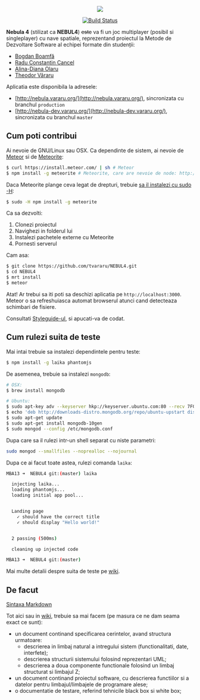 <p align="center">
  <a href="http://nebula.vararu.org/" target="_blank">
    <img src='https://tvararu.github.com/NEBUL4/img/nebula-title.png' />
  </a>
</p>

<p align="center">
  <a href="https://travis-ci.org/tvararu/NEBUL4" target="_blank">
    <img src="https://travis-ci.org/tvararu/NEBUL4.png?branch=master" title="Build Status" />
  </a>
</p>

**Nebula 4** (stilizat ca **NEBUL4**) ~~este~~ va fi un joc multiplayer (posibil si singleplayer) cu nave spatiale, reprezentand proiectul la Metode de Dezvoltare Software al echipei formate din studenții:

* [Bogdan Boamfă](https://github.com/xbogdan)
* [Radu Constantin Cancel](https://github.com/raducc)
* [Alina-Diana Olaru](https://github.com/ciuff)
* [Theodor Văraru](https://github.com/tvararu)

Aplicatia este disponibila la adresele:

* [http://nebula.vararu.org/](http://nebula.vararu.org/), sincronizata cu branchul `production`
* [http://nebula-dev.vararu.org/](http://nebula-dev.vararu.org/), sincronizata cu branchul `master`

Cum poti contribui
---

Ai nevoie de GNU/Linux sau OSX. Ca dependinte de sistem, ai nevoie de [Meteor](https://www.meteor.com) si de [Meteorite](https://github.com/oortcloud/meteorite#installing-meteorite):

```bash
$ curl https://install.meteor.com/ | sh # Meteor
$ npm install -g meteorite # Meteorite, care are nevoie de node: http://nodejs.org
```

Daca Meteorite plange ceva legat de drepturi, trebuie [sa il instalezi cu sudo -H](https://github.com/oortcloud/meteorite#installing-meteorite):

```bash
$ sudo -H npm install -g meteorite
```

Ca sa dezvolti:

1. Clonezi proiectul
2. Navighezi in folderul lui
3. Instalezi pachetele externe cu Meteorite
4. Pornesti serverul

Cam asa:

```bash
$ git clone https://github.com/tvararu/NEBUL4.git
$ cd NEBUL4
$ mrt install
$ meteor
```

Atat! Ar trebui sa iti poti sa deschizi aplicatia pe `http://localhost:3000`. Meteor o sa refreshuiasca automat browserul atunci cand detecteaza schimbari de fisiere.

Consultati [Styleguide-ul](https://github.com/tvararu/proiect-mds/wiki/Styleguide), si apucati-va de codat.

Cum rulezi suita de teste
---

Mai intai trebuie sa instalezi dependintele pentru teste:

```bash
$ npm install -g laika phantomjs
```

De asemenea, trebuie sa instalezi `mongodb`:

```bash
# OSX:
$ brew install mongodb

# Ubuntu:
$ sudo apt-key adv --keyserver hkp://keyserver.ubuntu.com:80 --recv 7F0CEB10
$ echo 'deb http://downloads-distro.mongodb.org/repo/ubuntu-upstart dist 10gen' | sudo tee /etc/apt/sources.list.d/mongodb.list
$ sudo apt-get update
$ sudo apt-get install mongodb-10gen
$ sudo mongod --config /etc/mongodb.conf
```

Dupa care sa il rulezi intr-un shell separat cu niste parametri:

```bash
sudo mongod --smallfiles --noprealloc --nojournal
```

Dupa ce ai facut toate astea, rulezi comanda `laika`:

```bash
MBA13 ➜  NEBUL4 git:(master) laika

  injecting laika...
  loading phantomjs...
  loading initial app pool...


  Landing page
    ✓ should have the correct title
    ✓ should display "Hello world!"


  2 passing (500ms)

  cleaning up injected code

MBA13 ➜  NEBUL4 git:(master)
```

Mai multe detalii despre suita de teste pe [wiki](https://github.com/tvararu/proiect-mds/wiki/Suita-de-teste).

De facut
---
[Sintaxa Markdown](http://daringfireball.net/projects/markdown/syntax)

Tot aici sau in [wiki](https://github.com/tvararu/proiect-mds/wiki), trebuie sa mai facem (pe masura ce ne dam seama exact ce sunt):

* un document continand specificarea cerintelor, avand structura urmatoare:
   * descrierea in limbaj natural a intregului sistem
      (functionalitati, date, interfete);
   * descrierea structurii sistemului folosind reprezentari UML;
   * descrierea a doua componente functionale folosind un limbaj structurat
      si limbajul Z;
* un document continand proiectul software, cu descrierea functiilor si a
   datelor pentru limbajul/limbajele de programare alese;
* o documentatie de testare, referind tehnicile black box si white box;
